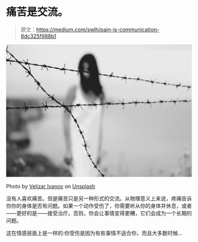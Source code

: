 # 痛苦是交流。

> 原文：<https://medium.com/swlh/pain-is-communication-8dc325f988b1>

![](img/fb3226af940c72c7f911ff273eb148aa.png)

Photo by [Velizar Ivanov](https://unsplash.com/@lycan?utm_source=unsplash&utm_medium=referral&utm_content=creditCopyText) on [Unsplash](https://unsplash.com/search/photos/pain?utm_source=unsplash&utm_medium=referral&utm_content=creditCopyText)

没有人喜欢痛苦。但是痛苦只是另一种形式的交流。从物理意义上来说，疼痛告诉你你的身体是否有问题。如果一个动作受伤了，你需要听从你的身体并休息，或者——更好的是——接受治疗。否则，你会让事情变得更糟，它们会成为一个长期的问题。

这在情感层面上是一样的:你受伤是因为有些事情不适合你，而且大多数时候…